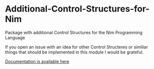 # Additional-Control-Structures-for-Nim
Package with additional Control Structures for the Nim Programming Language

If you open an issue with an idea for other Control Structeres or similiar things that should be implemented in this module I would be grateful.


[Documentation is available 
here](http://htmlpreview.github.io/?https://github.com/TakeYourFreedom/Additional-Control-Structures-for-Nim/blob/master/controlStructures.html)
